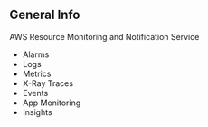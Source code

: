 ## General Info

AWS Resource Monitoring and Notification Service

- Alarms
- Logs
- Metrics
- X-Ray Traces
- Events
- App Monitoring
- Insights
